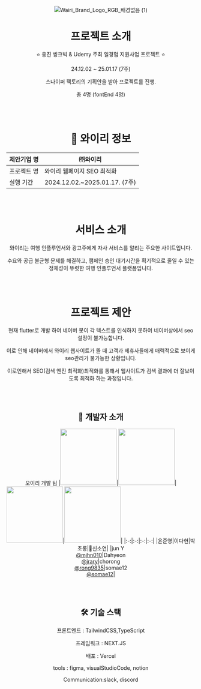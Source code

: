 <div align=center>

![Wairi_Brand_Logo_RGB_배경없음 (1)](https://github.com/user-attachments/assets/d93a063a-bc36-48b9-a958-1ae215e0db89)

  
  # 프로젝트 소개
  
  ⭐️ 웅진 씽크빅 & Udemy 주최 일경험 지원사업 프로젝트 ⭐️

24.12.02 ~ 25.01.17 (7주)

스나이퍼 팩토리의 기획안을 받아 프로젝트를 진행.

총 4명 (fontEnd 4명)


<br />

<br />


# 🏢 와이리 정보

| 제안기업 명 | ㈜와이리                         |
| ----------- | -------------------------------------- |
| 프로젝트 명 | 와이리 웹페이지 SEO 최적화 |
| 실행 기간   | 2024.12.02.~2025.01.17. (7주)          |


<br />

<br />


# 서비스 소개

와이리는 여행 인플루언서와 광고주에게 자사 서비스를 알리는 주요한
사이트입니다.

수요와 공급 불균형 문제를 해결하고, 캠페인 승인 대기시간을 획기적으로 줄일 수 있는
정체성이 뚜렷한 여행 인플루언서 플랫폼입니다.


<br />

<br />


# 프로젝트 제안
현재 flutter로 개발 하여 네이버 봇이 각 텍스트를
인식하지 못하여 네이버상에서 seo설정이 불가능합니다.

이로 인해 네이버에서 와이리 웹사이트가 뜰 때 고객과 제휴사들에게 매력적으로
보이게 seo관리가 불가능한 상황입니다. 

이로인해서 SEO(검색 엔진 최적화)최적화를 통해서 웹사이트가 
검색 결과에 더 잘보이도록 최적화 하는 과정입니다.


<br />

<br />


## 📝 개발자 소개

오이리 개발 팀
|<img src="https://avatars.githubusercontent.com/u/120008573?v=4" width="150" height="150"/>|<img src="https://avatars.githubusercontent.com/u/73732743?v=4" width="150" height="150"/>|<img src="https://avatars.githubusercontent.com/u/137366807?v=4" width="150" height="150"/>|<img src="https://avatars.githubusercontent.com/u/187011077?v=4" width="150" height="150"/>|
|:-:|:-:|:-:|:-:|
|윤준영|이다현|박초롱|신소연|
|jun Y<br/>[@mjhn010](https://github.com/mjhn010)|Dahyeon<br/>[@jrary](https://github.com/jrary)|chorong<br/>[@rong9835](https://github.com/leedo97y)|somae12<br/>[@somae12](https://github.com/ChoiMHMH)|

<br />

<br />


## 🛠 기술 스택

프론트엔드 : TailwindCSS,TypeScript

프레임워크 : NEXT.JS

배포 : Vercel

tools : figma, visualStudioCode, notion

Communication:slack, discord

<br />

<br />

</div>

